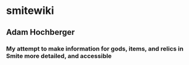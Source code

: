 # smitewiki
## Adam Hochberger

### My attempt to make information for gods, items, and relics in Smite more detailed, and accessible